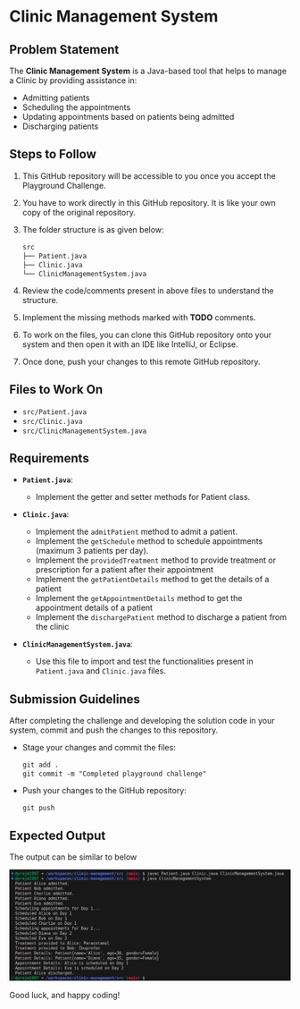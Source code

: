 # Clinic Management System


## Problem Statement
The **Clinic Management System** is a Java-based tool that helps to manage a Clinic by providing assistance in:
- Admitting patients
- Scheduling the appointments
- Updating appointments based on patients being admitted
- Discharging patients


## Steps to Follow
1. This GitHub repository will be accessible to you once you accept the Playground Challenge.
2. You have to work directly in this GitHub repository. It is like your own copy of the original repository.

3. The folder structure is as given below:
   ```
   src
   ├── Patient.java
   ├── Clinic.java
   └── ClinicManagementSystem.java
   ```

4. Review the code/comments present in above files to understand the structure.
5. Implement the missing methods marked with **TODO** comments.
6. To work on the files, you can clone this GitHub repository onto your system and then open it with an IDE like IntelliJ, or Eclipse.
7. Once done, push your changes to this remote GitHub repository.


## Files to Work On
- `src/Patient.java`
- `src/Clinic.java`
- `src/ClinicManagementSystem.java`


## Requirements
- **`Patient.java`**:
  - Implement the getter and setter methods for Patient class.

- **`Clinic.java`**:
  - Implement the `admitPatient` method to admit a patient.
  - Implement the `getSchedule` method to schedule appointments (maximum 3 patients per day).
  - Implement the `providedTreatment` method to provide treatment or prescription for a patient after their appointment
  - Implement the `getPatientDetails` method to get the details of a patient
  - Implement the `getAppointmentDetails` method to get the appointment details of a patient
  - Implement the `dischargePatient` method to discharge a patient from the clinic

- **`ClinicManagementSystem.java`**:
  - Use this file to import and test the functionalities present in `Patient.java` and `Clinic.java` files.


## Submission Guidelines
After completing the challenge and developing the solution code in your system, commit and push the changes to this repository. 
  - Stage your changes and commit the files:
    ```
    git add .
    git commit -m "Completed playground challenge"
    ```
  - Push your changes to the GitHub repository:
    ```
    git push
    ```


## Expected Output
The output can be similar to below

![Expected output image](Clinic-java-output.png)


Good luck, and happy coding!
